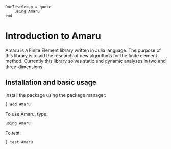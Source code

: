 ```@meta
DocTestSetup = quote
    using Amaru
end
```

# Introduction to Amaru

Amaru is a Finite Element library written in Julia language. The purpose of this library is to aid the research of new algorithms for the finite element method. Currently this library solves static and dynamic analyses in two and three-dimensions.

## Installation and basic usage

Install the package using the package manager:

```
] add Amaru
```

To use Amaru, type:

```
using Amaru
```

To test:

```
] test Amaru
```